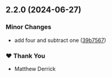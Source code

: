 ## 2.2.0 (2024-06-27)


### Minor Changes

- add four and subtract one ([39b7567](https://github.com/mderrick/nx-monorepo/commit/39b7567))


### ❤️  Thank You

- Matthew Derrick